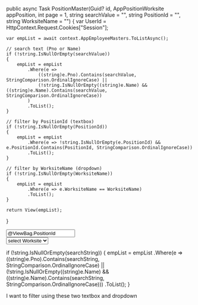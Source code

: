 public async Task<IActionResult> PositionMaster(Guid? id, AppPositionWorksite appPosition, int page = 1, string searchValue = "", string PositionId = "", string WorksiteName = "")
{
    var UserId = HttpContext.Request.Cookies["Session"];

    var empList = await context.AppEmployeeMasters.ToListAsync();

    // search text (Pno or Name)
    if (!string.IsNullOrEmpty(searchValue))
    {
        empList = empList
            .Where(e =>
                ((string)e.Pno).Contains(searchValue, StringComparison.OrdinalIgnoreCase) ||
                (!string.IsNullOrEmpty((string)e.Name) && ((string)e.Name).Contains(searchValue, StringComparison.OrdinalIgnoreCase))
            )
            .ToList();
    }

    // filter by PositionId (textbox)
    if (!string.IsNullOrEmpty(PositionId))
    {
        empList = empList
            .Where(e => !string.IsNullOrEmpty(e.PositionId) && e.PositionId.Contains(PositionId, StringComparison.OrdinalIgnoreCase))
            .ToList();
    }

    // filter by WorksiteName (dropdown)
    if (!string.IsNullOrEmpty(WorksiteName))
    {
        empList = empList
            .Where(e => e.WorksiteName == WorksiteName)
            .ToList();
    }

    return View(empList);
}



<div class="col-md-3">
				<input type="text" name="PositionId" class="form-control" value="@ViewBag.PositionId" placeholder="Position ID." autocomplete="off" />
</div>


<div class="col-md-3">
				 <select  asp-items="@ViewBag.WorksiteDDList" class="form-control custom-select" name="WorksiteName">
							<option value="">select Worksite</option>
						</select>
            </div>



if (!string.IsNullOrEmpty(searchString))
{
    empList = empList
        .Where(e => ((string)e.Pno).Contains(searchString, StringComparison.OrdinalIgnoreCase)
                 || (!string.IsNullOrEmpty((string)e.Name) && ((string)e.Name).Contains(searchString, StringComparison.OrdinalIgnoreCase)))
        .ToList();
}

I want to filter using these two textbox and dropdown 
